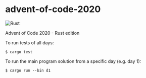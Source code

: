 # advent-of-code-2020

![Rust](https://github.com/benjaminfjones/advent-of-code-2020/workflows/Rust/badge.svg)

Advent of Code 2020 - Rust edition

To run tests of all days:

```
$ cargo test
```

To run the main program solution from a specific day (e.g. day 1):

```
$ cargo run --bin d1
```
